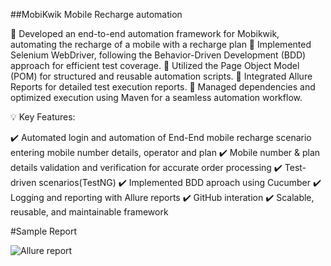 ##MobiKwik Mobile Recharge automation
 
 🔹 Developed an end-to-end automation framework for Mobikwik, automating the recharge of a mobile with a recharge plan
 🔹 Implemented Selenium WebDriver, following the  Behavior-Driven Development (BDD) approach for efficient test coverage.
 🔹 Utilized the Page Object Model (POM) for structured and reusable automation scripts.
 🔹 Integrated Allure Reports for detailed test execution reports.
 🔹 Managed dependencies and optimized execution using Maven for a seamless automation workflow.

💡 Key Features:

 ✔️ Automated login and automation of End-End mobile recharge scenario entering mobile number details, operator and plan
 ✔️ Mobile number & plan details validation and verification for accurate order processing
 ✔️ Test-driven scenarios(TestNG)
 ✔️ Implemented BDD aproach using Cucumber
 ✔️ Logging and reporting with Allure reports
 ✔️ GitHub interation
 ✔️ Scalable, reusable, and maintainable framework

#Sample Report

![Allure report](https://github.com/user-attachments/assets/82648018-59cc-464b-9825-b67f296ecdcd)
